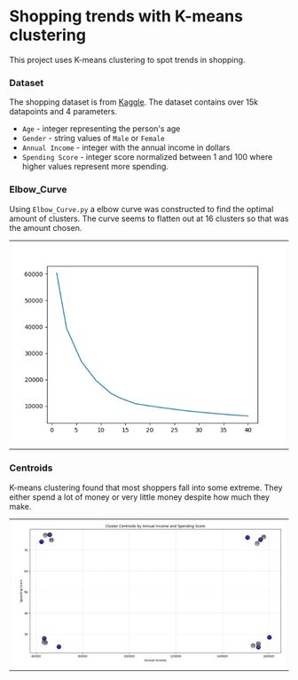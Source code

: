 # Shopping trends with K-means clustering
This project uses K-means clustering to spot trends in shopping.
### Dataset
The shopping dataset is from [Kaggle](https://www.kaggle.com/datasets/zubairmustafa/shopping-mall-customer-segmentation-data).
The dataset contains over 15k datapoints and 4 parameters.
- `Age` - integer representing the person's age
- `Gender` - string values of `Male` or `Female`
- `Annual Income` - integer with the annual income in dollars
- `Spending Score` - integer score normalized between 1 and 100 where higher values represent more spending.

### Elbow_Curve
Using `Elbow_Curve.py` a elbow curve was constructed to find the optimal amount of clusters. The curve seems to flatten out at 16 clusters so that was the amount chosen.
<table>
  <tr>
    <td><img src="Images/Elbow_Curve.png" width="100%"/></td>
  </tr>
</table>

### Centroids
K-means clustering found that most shoppers fall into some extreme. They either spend a lot of money or very little money despite how much they make. 
<table>
  <tr>
    <td><img src="Images/Cluster_Centroids.png" width="100%"/></td>
  </tr>
</table>
